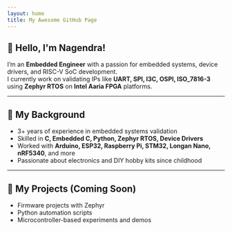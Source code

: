 ```yaml
---
layout: home
title: My Awesome GitHub Page
---
```


## 👋 Hello, I'm Nagendra!

I’m an **Embedded Engineer** with a passion for embedded systems, device drivers, and RISC-V SoC development.  
I currently work on validating IPs like **UART, SPI, I3C, OSPI, ISO_7816-3** using **Zephyr RTOS** on **Intel Aaria FPGA** platforms.

---

## 🧠 My Background

- 3+ years of experience in embedded systems validation  
- Skilled in **C, Embedded C, Python, Zephyr RTOS, Device Drivers**  
- Worked with **Arduino, ESP32, Raspberry Pi, STM32, Longan Nano, nRF5340**, and more  
- Passionate about electronics and DIY hobby kits since childhood  

---

## 🚀 My Projects (Coming Soon)

- Firmware projects with Zephyr  
- Python automation scripts  
- Microcontroller-based experiments and demos
